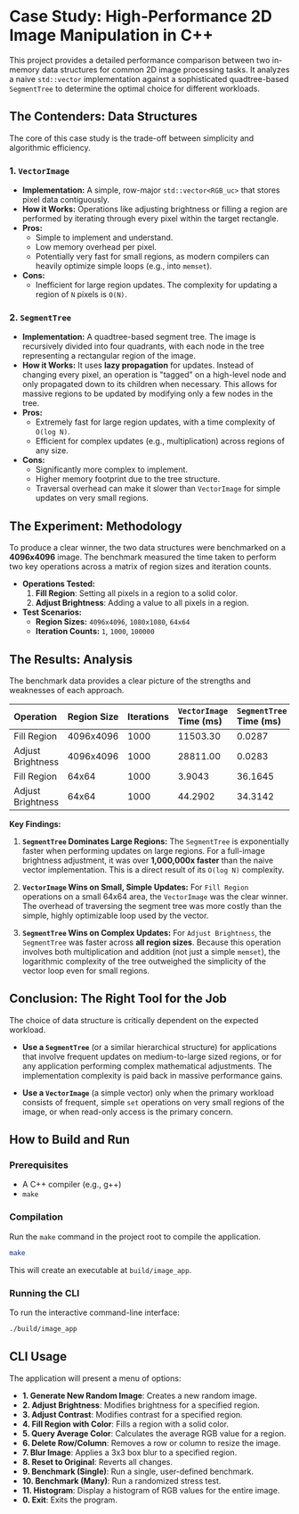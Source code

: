 # Case Study: High-Performance 2D Image Manipulation in C++

This project provides a detailed performance comparison between two in-memory data structures for common 2D image processing tasks. It analyzes a naive `std::vector` implementation against a sophisticated quadtree-based `SegmentTree` to determine the optimal choice for different workloads.

## The Contenders: Data Structures

The core of this case study is the trade-off between simplicity and algorithmic efficiency.

### 1. `VectorImage`
- **Implementation:** A simple, row-major `std::vector<RGB_uc>` that stores pixel data contiguously.
- **How it Works:** Operations like adjusting brightness or filling a region are performed by iterating through every pixel within the target rectangle.
- **Pros:**
    - Simple to implement and understand.
    - Low memory overhead per pixel.
    - Potentially very fast for small regions, as modern compilers can heavily optimize simple loops (e.g., into `memset`).
- **Cons:**
    - Inefficient for large region updates. The complexity for updating a region of `N` pixels is `O(N)`.

### 2. `SegmentTree`
- **Implementation:** A quadtree-based segment tree. The image is recursively divided into four quadrants, with each node in the tree representing a rectangular region of the image.
- **How it Works:** It uses **lazy propagation** for updates. Instead of changing every pixel, an operation is "tagged" on a high-level node and only propagated down to its children when necessary. This allows for massive regions to be updated by modifying only a few nodes in the tree.
- **Pros:**
    - Extremely fast for large region updates, with a time complexity of `O(log N)`.
    - Efficient for complex updates (e.g., multiplication) across regions of any size.
- **Cons:**
    - Significantly more complex to implement.
    - Higher memory footprint due to the tree structure.
    - Traversal overhead can make it slower than `VectorImage` for simple updates on very small regions.

## The Experiment: Methodology

To produce a clear winner, the two data structures were benchmarked on a **4096x4096** image. The benchmark measured the time taken to perform two key operations across a matrix of region sizes and iteration counts.

- **Operations Tested:**
    1.  **Fill Region**: Setting all pixels in a region to a solid color.
    2.  **Adjust Brightness**: Adding a value to all pixels in a region.
- **Test Scenarios:**
    - **Region Sizes:** `4096x4096`, `1080x1080`, `64x64`
    - **Iteration Counts:** `1`, `1000`, `100000`

## The Results: Analysis

The benchmark data provides a clear picture of the strengths and weaknesses of each approach.

| Operation         | Region Size | Iterations | `VectorImage` Time (ms) | `SegmentTree` Time (ms) | Efficiency | Winner      |
| :---------------- | :---------- | :--------- | :---------------------- | :---------------------- | :--------- | :---------- |
| Fill Region       | 4096x4096   | 1000       | 11503.30                | 0.0287                  | `400811x`  | SegmentTree |
| Adjust Brightness | 4096x4096   | 1000       | 28811.00                | 0.0283                  | `1018056x` | SegmentTree |
| Fill Region       | 64x64       | 1000       | 3.9043                  | 36.1645                 | `0.11x`    | VectorImage |
| Adjust Brightness | 64x64       | 1000       | 44.2902                 | 34.3142                 | `1.3x`     | SegmentTree |

**Key Findings:**

1.  **`SegmentTree` Dominates Large Regions:** The `SegmentTree` is exponentially faster when performing updates on large regions. For a full-image brightness adjustment, it was over **1,000,000x faster** than the naive vector implementation. This is a direct result of its `O(log N)` complexity.

2.  **`VectorImage` Wins on Small, Simple Updates:** For `Fill Region` operations on a small 64x64 area, the `VectorImage` was the clear winner. The overhead of traversing the segment tree was more costly than the simple, highly optimizable loop used by the vector.

3.  **`SegmentTree` Wins on Complex Updates:** For `Adjust Brightness`, the `SegmentTree` was faster across **all region sizes**. Because this operation involves both multiplication and addition (not just a simple `memset`), the logarithmic complexity of the tree outweighed the simplicity of the vector loop even for small regions.

## Conclusion: The Right Tool for the Job

The choice of data structure is critically dependent on the expected workload.

-   **Use a `SegmentTree`** (or a similar hierarchical structure) for applications that involve frequent updates on medium-to-large sized regions, or for any application performing complex mathematical adjustments. The implementation complexity is paid back in massive performance gains.

-   **Use a `VectorImage`** (a simple vector) only when the primary workload consists of frequent, simple `set` operations on very small regions of the image, or when read-only access is the primary concern.

## How to Build and Run

### Prerequisites
- A C++ compiler (e.g., g++)
- `make`

### Compilation
Run the `make` command in the project root to compile the application.
```bash
make
```
This will create an executable at `build/image_app`.

### Running the CLI
To run the interactive command-line interface:
```bash
./build/image_app
```

## CLI Usage

The application will present a menu of options:

- **1. Generate New Random Image**: Creates a new random image.
- **2. Adjust Brightness**: Modifies brightness for a specified region.
- **3. Adjust Contrast**: Modifies contrast for a specified region.
- **4. Fill Region with Color**: Fills a region with a solid color.
- **5. Query Average Color**: Calculates the average RGB value for a region.
- **6. Delete Row/Column**: Removes a row or column to resize the image.
- **7. Blur Image**: Applies a 3x3 box blur to a specified region.
- **8. Reset to Original**: Reverts all changes.
- **9. Benchmark (Single)**: Run a single, user-defined benchmark.
- **10. Benchmark (Many)**: Run a randomized stress test.
- **11. Histogram**: Display a histogram of RGB values for the entire image.
- **0. Exit**: Exits the program.